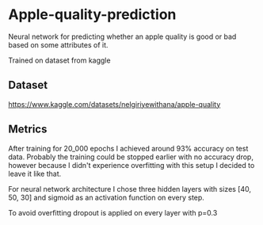 # Apple-quality-prediction
Neural network for predicting whether an apple quality is good or bad based on some attributes of it. 

Trained on dataset from kaggle 

## Dataset
https://www.kaggle.com/datasets/nelgiriyewithana/apple-quality

## Metrics
After training for 20_000 epochs I achieved around 93% accuracy on test data. Probably the training could be stopped earlier with no accuracy drop, however because I didn't experience overfitting with this setup I decided to leave it like that. 

For neural network architecture I chose three hidden layers with sizes [40, 50, 30] and sigmoid as an activation function on every step. 

To avoid overfitting dropout is applied on every layer with p=0.3
